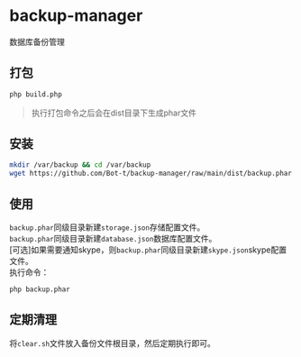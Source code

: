 # backup-manager
数据库备份管理

## 打包
```bash
php build.php
```
> 执行打包命令之后会在dist目录下生成phar文件

## 安装

```bash
mkdir /var/backup && cd /var/backup
wget https://github.com/Bot-t/backup-manager/raw/main/dist/backup.phar
```

## 使用
`backup.phar`同级目录新建`storage.json`存储配置文件。  
`backup.phar`同级目录新建`database.json`数据库配置文件。  
[可选]如果需要通知skype，则`backup.phar`同级目录新建`skype.json`skype配置文件。  
执行命令：
```bash
php backup.phar
```

## 定期清理
将`clear.sh`文件放入备份文件根目录，然后定期执行即可。

